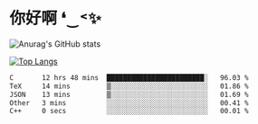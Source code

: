 # 你好啊 ❛‿˂✨

![Anurag's GitHub stats](https://github-readme-stats.vercel.app/api?username=ZombieFly&count_private=true&show_icons=true)

[![Top Langs](https://github-readme-stats.vercel.app/api/top-langs/?username=ZombieFly&layout=compact&count_private=true&hide=Ruby,makefile)](https://github.com/anuraghazra/github-readme-stats)

<!--START_SECTION:waka-->

```txt
C       12 hrs 48 mins  ████████████████████████░   96.03 %
TeX     14 mins         ▒░░░░░░░░░░░░░░░░░░░░░░░░   01.86 %
JSON    13 mins         ▒░░░░░░░░░░░░░░░░░░░░░░░░   01.69 %
Other   3 mins          ░░░░░░░░░░░░░░░░░░░░░░░░░   00.41 %
C++     0 secs          ░░░░░░░░░░░░░░░░░░░░░░░░░   00.01 %
```

<!--END_SECTION:waka-->
